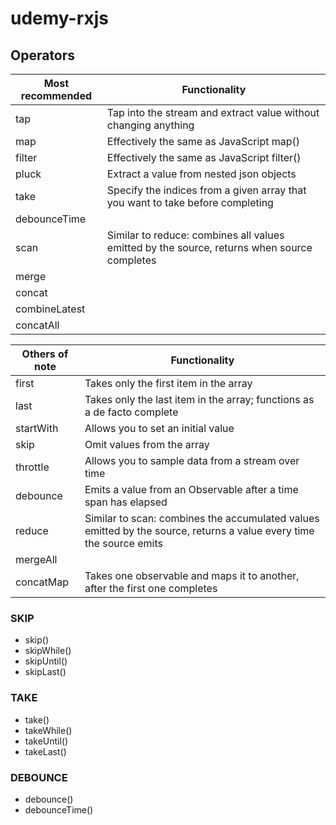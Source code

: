 # udemy-rxjs

## Operators

| Most recommended | Functionality                                                                               |
| ---------------- | ------------------------------------------------------------------------------------------- |
| tap              | Tap into the stream and extract value without changing anything                             |
| map              | Effectively the same as JavaScript map()                                                    |
| filter           | Effectively the same as JavaScript filter()                                                 |
| pluck            | Extract a value from nested json objects                                                    |
| take             | Specify the indices from a given array that you want to take before completing              |
| debounceTime     |                                                                                             |
| scan             | Similar to reduce: combines all values emitted by the source, returns when source completes |
| merge            |                                                                                             |
| concat           |                                                                                             |
| combineLatest    |                                                                                             |
| concatAll        |                                                                                             |

| Others of note | Functionality                                                                                                       |
| -------------- | ------------------------------------------------------------------------------------------------------------------- |
| first          | Takes only the first item in the array                                                                              |
| last           | Takes only the last item in the array; functions as a de facto complete                                             |
| startWith      | Allows you to set an initial value                                                                                  |
| skip           | Omit values from the array                                                                                          |
| throttle       | Allows you to sample data from a stream over time                                                                   |
| debounce       | Emits a value from an Observable after a time span has elapsed                                                      |
| reduce         | Similar to scan: combines the accumulated values emitted by the source, returns a value every time the source emits |
| mergeAll       |                                                                                                                     |
| concatMap      | Takes one observable and maps it to another, after the first one completes                                          |

### SKIP

-   skip()
-   skipWhile()
-   skipUntil()
-   skipLast()

### TAKE

-   take()
-   takeWhile()
-   takeUntil()
-   takeLast()

### DEBOUNCE

-   debounce()
-   debounceTime()
